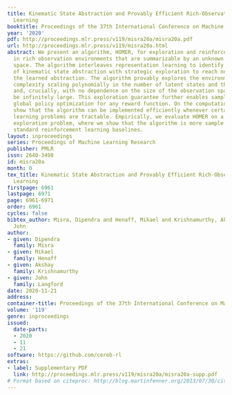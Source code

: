 ```yaml
---
title: Kinematic State Abstraction and Provably Efficient Rich-Observation Reinforcement
  Learning
booktitle: Proceedings of the 37th International Conference on Machine Learning
year: '2020'
pdf: http://proceedings.mlr.press/v119/misra20a/misra20a.pdf
url: http://proceedings.mlr.press/v119/misra20a.html
abstract: We present an algorithm, HOMER, for exploration and reinforcement learning
  in rich observation environments that are summarizable by an unknown latent state
  space. The algorithm interleaves representation learning to identify a new notion
  of kinematic state abstraction with strategic exploration to reach new states using
  the learned abstraction. The algorithm provably explores the environment with sample
  complexity scaling polynomially in the number of latent states and the time horizon,
  and, crucially, with no dependence on the size of the observation space, which could
  be infinitely large. This exploration guarantee further enables sample-efficient
  global policy optimization for any reward function. On the computational side, we
  show that the algorithm can be implemented efficiently whenever certain supervised
  learning problems are tractable. Empirically, we evaluate HOMER on a challenging
  exploration problem, where we show that the algorithm is more sample efficient than
  standard reinforcement learning baselines.
layout: inproceedings
series: Proceedings of Machine Learning Research
publisher: PMLR
issn: 2640-3498
id: misra20a
month: 0
tex_title: Kinematic State Abstraction and Provably Efficient Rich-Observation Reinforcement
  Learning
firstpage: 6961
lastpage: 6971
page: 6961-6971
order: 6961
cycles: false
bibtex_author: Misra, Dipendra and Henaff, Mikael and Krishnamurthy, Akshay and Langford,
  John
author:
- given: Dipendra
  family: Misra
- given: Mikael
  family: Henaff
- given: Akshay
  family: Krishnamurthy
- given: John
  family: Langford
date: 2020-11-21
address: 
container-title: Proceedings of the 37th International Conference on Machine Learning
volume: '119'
genre: inproceedings
issued:
  date-parts:
  - 2020
  - 11
  - 21
software: https://github.com/cereb-rl
extras:
- label: Supplementary PDF
  link: http://proceedings.mlr.press/v119/misra20a/misra20a-supp.pdf
# Format based on citeproc: http://blog.martinfenner.org/2013/07/30/citeproc-yaml-for-bibliographies/
---
```

